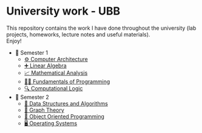 # University work - UBB

This repository contains the work I have done throughout the university (lab projects, homeworks, lecture notes and useful materials).\
Enjoy!

<ul>
    <li> 📂 Semester 1
        <ul>
            <li>
                <a href="https://github.com/tiutcristian/University-work/tree/main/Semester%201/ASC">
                    ⚙️ Computer Architecture
                </a>
            </li>
            <li>
                <a href="https://github.com/tiutcristian/University-work/tree/main/Semester%201/Algebra">
                    ➕ Linear Algebra
                </a>
            </li>
            <li>
                <a href="https://github.com/tiutcristian/University-work/tree/main/Semester%201/Analysis">
                    📈 Mathematical Analysis
                </a>
            </li>
            <li>
                <a href="https://github.com/tiutcristian/University-work/tree/main/Semester%201/FP">
                    👨‍💻 Fundamentals of Programming
                </a>
            </li>
            <li>
                <a href="https://github.com/tiutcristian/University-work/tree/main/Semester%201/Logic">
                    🔍 Computational Logic
                </a>
            </li>
        </ul>
    </li>
    <li> 📂 Semester 2
        <ul>
            <li>
                <a href="https://github.com/tiutcristian/University-work/tree/main/Semester%202/DSA">
                    🧮 Data Structures and Algorithms
                </a>
            </li>
            <li>
                <a href="https://github.com/tiutcristian/University-work/tree/main/Semester%202/Graphs">
                    🔗 Graph Theory
                </a>
            </li>
            <li>
                <a href="https://github.com/tiutcristian/University-work/tree/main/Semester%202/OOP">
                    🧩 Object Oriented Programming
                </a>
            </li>
            <li>
                <a href="https://github.com/tiutcristian/University-work/tree/main/Semester%202/OS">
                    🖥️ Operating Systems
                </a>
            </li>
        </ul>
    </li>
</ul>
